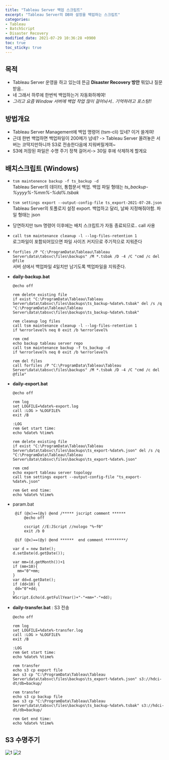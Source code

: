 ```yaml
---
title: "Tableau Server 백업 스크립트"
excerpt: "Tableau Server의 DB와 설정을 백업하는 스크립트"
categories:
- Tableau
- BatchScript
- Disaster Recovery
modified_date: 2021-07-29 10:36:28 +0900
toc: true
toc_sticky: true
---
```

## 목적
- Tableau Server 운영을 하고 있는데 뜬금 **Disaster Recovery 방안** 뭐있냐 질문받음..
- 네 그래서 하루에 한번씩 백업하는거 자동화하께여!
- *그리고 요즘 Window 서버에 백업 작업 많이 걸어놔서.. 기억하려고 포스팅!!*
  
## 방법개요
- Tableau Server Management에 백업 명령어 (tsm-cli) 있네? 이거 쓸게여! 
- 근데 한번 백업하면 백업파일이 200메가 넘네? -> Tableau Server 올려놓은 서버는 코딱지만하니까 S3로 전송한다음에 지워버릴게여~
- S3에 저장된 파일은 수명 주기 정책 걸어서-> 30일 후에 삭제하게 할게요 

## 배치스크립트 (Windows)
- ```tsm maintenence backup -f ts_backup -d```    
  Tableau Server의 데이터, 통합문서 백업. 백업 파일 형태는 *ts_backup-%yyyy%-%mm%-%dd%.tsbak*    
    
- ```tsm settings export --output-config-file ts_export-2021-07-28.json```    
Tableau Server의 토폴로지 설정 export. 백업하고 달리, 날짜 지정해줘야함. 파일 형태는 json    
    
- 당연하지만 tsm 명령어 이후에는 배치 스크립트가 자동 종료되므로.. call 사용
    
- ```call tsm maintenance cleanup -l --log-files-retention 1```    
로그파일이 포함되어있으면 파일 사이즈 커지므로 주기적으로 지워준다 
   
- ```forfiles /P "C:\ProgramData\Tableau\Tableau Server\data\tabsvc\files\backups" /M *.tsbak /D -4 /C "cmd /c del @file```     
서버 상에서 백업파일 4일치만 남기도록 백업파일을 지워준다.
  

- **daily-backup.bat**
  
  ```shell
  @echo off
  
  rem delete existing file
  if exist "C:\ProgramData\Tableau\Tableau Server\data\tabsvc\files\backups\ts_backup-%date%.tsbak" del /s /q "C:\ProgramData\Tableau\Tableau Server\data\tabsvc\files\backups\ts_backup-%date%.tsbak"
  
  rem cleanup log files
  call tsm maintenance cleanup -l --log-files-retention 1
  if %errorlevel% neq 0 exit /b %errorlevel%
  
  rem cmd
  echo backup tableau server repo
  call tsm maintenance backup -f ts_backup -d
  if %errorlevel% neq 0 exit /b %errorlevel%
  
  rem del files
  call forfiles /P "C:\ProgramData\Tableau\Tableau Server\data\tabsvc\files\backups" /M *.tsbak /D -4 /C "cmd /c del @file"
  ```

- **daily-export.bat**
  
  ```shell
  @echo off

  rem log
  set LOGFILE=%date%-export.log
  call :LOG > %LOGFILE%
  exit /B
  
  :LOG
  rem Get start time:
  echo %date% %time%
  
  rem delete existing file
  if exist "C:\ProgramData\Tableau\Tableau Server\data\tabsvc\files\backups\ts_export-%date%.json" del /s /q "C:\ProgramData\Tableau\Tableau Server\data\tabsvc\files\backups\ts_export-%date%.json"
  
  rem cmd
  echo export tableau server topology
  call tsm settings export --output-config-file "ts_export-%date%.json"
  
  rem Get end time:
  echo %date% %time%
  ```

- param.bat 

  ```shell
   @if (@x)==(@y) @end /***** jscript comment ******
       @echo off
  
       cscript //E:JScript //nologo "%~f0"
       exit /b 0
  
   @if (@x)==(@y) @end ******  end comment *********/
  
  var d = new Date();
  d.setDate(d.getDate());
  
  var mm=(d.getMonth())+1
  if (mm<10){
    mm="0"+mm;
  }
  var dd=d.getDate();
  if (dd<10) {
   dd="0"+dd;
  }
  WScript.Echo(d.getFullYear()+"-"+mm+"-"+dd);
  ```

- **daily-transfer.bat** : S3 전송
  ```shell
  @echo off

  rem log
  set LOGFILE=%date%-transfer.log
  call :LOG > %LOGFILE%
  exit /B
  
  :LOG
  rem Get start time:
  echo %date% %time%
  
  rem transfer
  echo s3 cp export file
  aws s3 cp "C:\ProgramData\Tableau\Tableau Server\data\tabsvc\files\backups\ts_export-%date%.json" s3://hdci-dt/db=backup/
  
  rem transfer
  echo s3 cp backup file
  aws s3 cp "C:\ProgramData\Tableau\Tableau Server\data\tabsvc\files\backups\ts_backup-%date%.tsbak" s3://hdci-dt/db=backup/
  
  rem Get end time:
  echo %date% %time%
  ```
## S3 수명주기 
![1](https://dasoldasol.github.io/assets/images/image/backup1.png)
![2](https://dasoldasol.github.io/assets/images/image/backup2.png)

